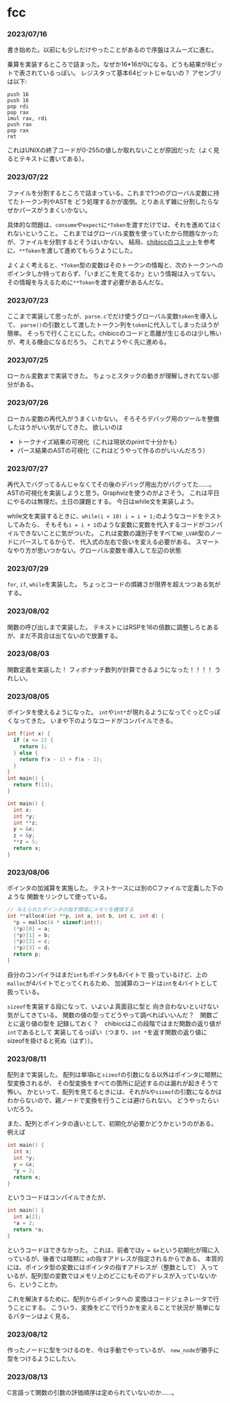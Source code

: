 # fcc

### 2023/07/16
書き始めた。以前にも少しだけやったことがあるので序盤はスムーズに進む。

乗算を実装するところで詰まった。なぜか16*16が0になる。どうも結果が8ビットで表されているっぽい。
レジスタって基本64ビットじゃないの？
アセンブリは以下:
```
push 16
push 16
pop rdi
pop rax
imul rax, rdi
push rax
pop rax
ret
```

これはUNIXの終了コードが0-255の値しか取れないことが原因だった（よく見るとテキストに書いてある）。

### 2023/07/22
ファイルを分割するところで詰まっている。これまで1つのグローバル変数に持てたトークン列やASTを
どう処理するかが面倒。とりあえず雑に分割したらなぜかパースがうまくいかない。

具体的な問題は、`consume`や`expect`に`*Token`を渡すだけでは、それを進めてはくれないということ。
これまではグローバル変数を使っていたから問題なかったが、ファイルを分割するとそうはいかない。
結局、[chibiccのコミット](https://github.com/rui314/chibicc/commit/725badfb494544b7c7f1d4c4690b9bc033c6d051#diff-a0cb465674c1b01a07d361f25a0ef2b0214b7dfe9412b7777f89add956da10ec)を参考に、`**Token`を渡して進めてもらうようにした。

よくよく考えると、`*Token`型の変数はそのトークンの情報と、次のトークンへのポインタしか持っておらず、「いまどこを見てるか」という情報は入ってない。その情報を与えるために`**Token`を渡す必要があるんだな。

### 2023/07/23
ここまで実装して思ったが、`parse.c`でだけ使うグローバル変数`token`を導入して、
`parse()`の引数として渡したトークン列を`token`に代入してしまったほうが簡単。
そっちで行くことにした。chibiccのコードと乖離が生じるのは少し怖いが、考える機会になるだろう。
これでようやく先に進める。

### 2023/07/25
ローカル変数まで実装できた。
ちょっとスタックの動きが理解しきれてない部分がある。

### 2023/07/26
ローカル変数の再代入がうまくいかない。
そろそろデバッグ用のツールを整備したほうがいい気がしてきた。
欲しいのは
* トークナイズ結果の可視化（これは現状のprintで十分かも）
* パース結果のASTの可視化（これはどうやって作るのがいいんだろう）

### 2023/07/27
再代入でバグってるんじゃなくてその後のデバッグ用出力がバグってた……。
ASTの可視化を実装しようと思う。Graphvizを使うのがよさそう。
これは平日にやるのは無理だ。土日の課題とする。
今日はwhile文を実装しよう。

while文を実装するときに、`while(i < 10) i = i + 1;`のようなコードをテストしてみたら、
そもそも`i = i + 1`のような変数に変数を代入するコードがコンパイルできないことに気がついた。
これは変数の識別子をすべて`ND_LVAR`型のノードにパースしてるからで、
代入式の左右で扱いを変える必要がある。
スマートなやり方が思いつかない。グローバル変数を導入して左辺の状態


### 2023/07/29
`for`, `if`, `while`を実装した。
ちょっとコードの煩雑さが限界を超えつつある気がする。


### 2023/08/02
関数の呼び出しまで実装した。
テキストにはRSPを16の倍数に調整しろとあるが、まだ不具合は出てないので放置する。

### 2023/08/03
関数定義を実装した！
フィボナッチ数列が計算できるようになった！！！！
うれしい。

### 2023/08/05
ポインタを使えるようになった。
`int`や`int*`が現れるようになってぐっとCっぽくなってきた。
いまや下のようなコードがコンパイルできる。
```c
int f(int x) {
  if (x <= 2) {
    return 1;
  } else {
    return f(x - 1) + f(x - 2);
  }
}
int main() {
  return f(13);
}
```
```c
int main() {
  int x;
  int *y;
  int **z;
  y = &x;
  z = &y;
  **z = 5;
  return x;
}
```

### 2023/08/06
ポインタの加減算を実施した。
テストケースには別のCファイルで定義した下のような
関数をリンクして使っている。
```c
// 与えられたポインタの指す領域にメモリを確保する
int **alloc4(int **p, int a, int b, int c, int d) {
  *p = malloc(4 * sizeof(int));
  (*p)[0] = a;
  (*p)[1] = b;
  (*p)[2] = c;
  (*p)[3] = d;
  return p;
}
```
自分のコンパイラはまだ`int`もポインタも8バイトで
扱っているけど、上の`malloc`が4バイトでとってくれるため、
加減算のコードは`int`を4バイトとして扱っている。

`sizeof`を実装する段になって、いよいよ真面目に型と
向き合わないといけない気がしてきている。
関数の値の型ってどうやって調べればいいんだ？　関数ごとに返り値の型を
記録しておく？　chibiccはこの段階ではまだ関数の返り値が`int`であるとして
実装してるっぽい（つまり、`int *`を返す関数の返り値にsizeofを掛けると死ぬ（はず））。


### 2023/08/11
配列まで実装した。
配列は単項`&`と`sizeof`の引数になる以外はポインタに暗黙に型変換されるが、
その型変換をすべての箇所に記述するのは漏れが起きそうで怖い。
かといって、配列を見てるときには、それが`&`や`sizeof`の引数になるかは
わからないので、親ノードで変換を行うことは避けられない。
どうやったらいいだろう。

また、配列とポインタの違いとして、初期化が必要かどうかというのがある。
例えば
```c
int main() {
  int x;
  int *y;
  y = &x;
  *y = 2;
  return x;
}
```
というコードはコンパイルできたが、
```c
int main() {
  int a[2];
  *a = 2;
  return *a;
}
```
というコードはできなかった。
これは、前者では`y = &x`という初期化が陽に入っているが、後者では暗黙に
`a`の指すアドレスが指定されるからである。
本質的には、ポインタ型の変数にはポインタの指すアドレスが（整数として）
入っているが、配列型の変数ではメモリ上のどこにもそのアドレスが入っていないから、ということか。

これを解決するために、配列からポインタへの
変換はコードジェネレータで行うことにする。
こういう、変換をどこで行うかを変えることで状況が
簡単になるパターンはよく見る。

### 2023/08/12
作ったノードに型をつけるのを、今は手動でやっているが、
`new_node`が勝手に型をつけるようにしたい。

### 2023/08/13
C言語って関数の引数の評価順序は定められていないのか……。
